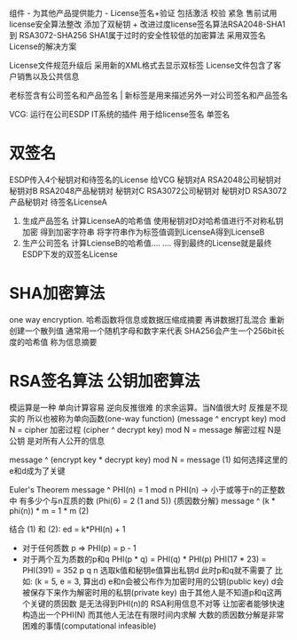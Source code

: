 组件 - 为其他产品提供能力 - License签名+验证 包括激活 校验 紧急 售前试用
license安全算法整改
添加了双秘钥 + 改进过度license签名算法RSA2048-SHA1 到 RSA3072-SHA256
SHA1属于过时的安全性较低的加密算法
采用双签名License的解决方案

License文件规范升级后 采用新的XML格式去显示双标签 License文件包含了客户销售以及公共信息

老标签含有公司签名和产品签名 | 新标签是用来描述另外一对公司签名和产品签名

VCG: 运行在公司ESDP IT系统的插件 用于给license签名
单签名

# 双签名
ESDP传入4个秘钥对和待签名的License 给VCG
秘钥对A RSA2048公司秘钥对
秘钥对B RSA2048产品秘钥对
秘钥对C RSA3072公司秘钥对
秘钥对D RSA3072产品秘钥对
待签名LicenseA

1. 生成产品签名
计算LicenseA的哈希值 使用秘钥对D对哈希值进行不对称私钥加密 得到加密字符串 将字符串作为标签值调到LicenseA得到LicenseB
2. 生产公司签名 
计算LcienseB的哈希值....
....
得到最终的License就是最终ESDP下发的双签名License

# SHA加密算法
one way encryption.
哈希函数将信息或数据压缩成摘要 再讲数据打乱混合 重新创建一个散列值 通常用一个随机字母和数字来代表
SHA256会产生一个256bit长度的哈希值 称为信息摘要

# RSA签名算法 公钥加密算法
模运算是一种 单向计算容易 逆向反推很难 的求余运算。当N值很大时 反推是不现实的 所以也被称为单向函数(one-way function)
(message ^ encrypt key) mod N = cipher 加密过程
(cipher ^ decrypt key) mod N = message 解密过程
N是公钥 是对所有人公开的信息

message ^ (encrypt key * decrypt key) mod N = message  (1)
如何选择这里的e和d成为了关键

Euler's Theorem
message ^ PHI(n) = 1 mod n 
PHI(n) -> 小于或等于n的正整数中 有多少个与n互质的数 (Phi(6) = 2 (1 and 5)) {质因数分解}
message ^ (k * phi(n)) * m = 1 * m (2)

结合 (1) 和 (2):
ed = k*PHI(n) + 1
- 对于任何质数 p => PHI(p) = p - 1
- 对于两个互为质数的p和q PHI(p * q) = PHI(q) * PHI(p)
PHI(17 * 23) = PHI(391) = 352 
    p     q         n
选取k值和秘钥e值算出私钥d 此时p和q就不需要了 
比如: (k = 5, e = 3, 算出d)
e和n会被公布作为加密时用的公钥(public key)
d会被保存下来作为解密时用的私钥(private key)
由于其他人是不知道p和q这两个关键的质因数 是无法得到PHI(n)的 RSA利用信息不对等 
让加密者能够快速构造出一个PHI(N) 而其他人无法在有限时间内求解 大数的质因数分解是非常困难的事情(computational infeasible)
